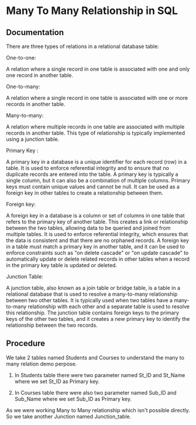 
# Many To Many Relationship in SQL






## Documentation


There are three types of relations in a relational database table:

One-to-one: 

A relation where a single record in one table is associated with one and only one record in another table.

One-to-many:

A relation where a single record in one table is associated with one or more records in another table.


Many-to-many:

A relation where multiple records in one table are associated with multiple records in another table. This type of relationship is typically implemented using a junction table.

Primary Key : 

A primary key in a database is a unique identifier for each record (row) in a table. It is used to enforce referential integrity and to ensure that no duplicate records are entered into the table. A primary key is typically a single column, but it can also be a combination of multiple columns. Primary keys must contain unique values and cannot be null. It can be used as a foreign key in other tables to create a relationship between them.

Foreign key:

A foreign key in a database is a column or set of columns in one table that refers to the primary key of another table. This creates a link or relationship between the two tables, allowing data to be queried and joined from multiple tables. It is used to enforce referential integrity, which ensures that the data is consistent and that there are no orphaned records. A foreign key in a table must match a primary key in another table, and it can be used to enforce constraints such as "on delete cascade" or "on update cascade" to automatically update or delete related records in other tables when a record in the primary key table is updated or deleted.

Junction Table:

A junction table, also known as a join table or bridge table, is a table in a relational database that is used to resolve a many-to-many relationship between two other tables. It is typically used when two tables have a many-to-many relationship with each other and a separate table is used to resolve this relationship. The junction table contains foreign keys to the primary keys of the other two tables, and it creates a new primary key to identify the relationship between the two records.


## Procedure

We take 2 tables named Students and Courses to understand the many to many relation demo perpose. 
1. In Students table there were two parameter named St_ID and St_Name where we set St_ID as Primary key.

2. In Courses table there were also two parameter named Sub_ID and Sub_Name where we set Sub_ID as Primary key.

As we were working Many to Many relationship which isn't possible directly. So we take another Junction named Junction_table.


